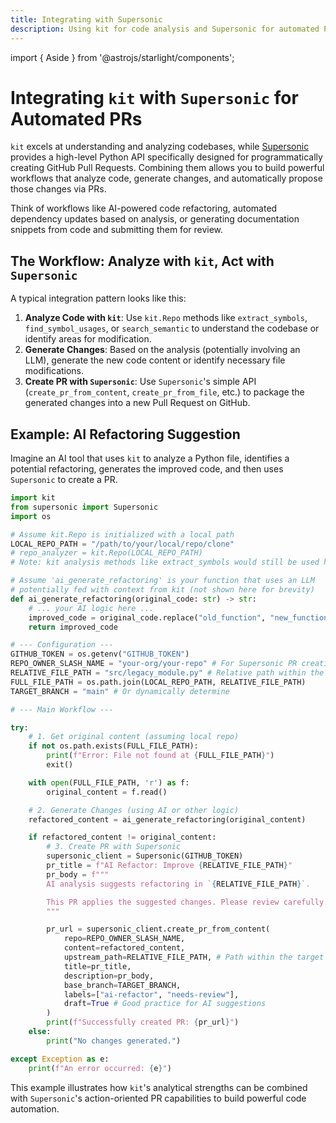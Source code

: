 ```yaml
---
title: Integrating with Supersonic
description: Using kit for code analysis and Supersonic for automated PR creation.
---
```


import { Aside } from '@astrojs/starlight/components';

# Integrating `kit` with `Supersonic` for Automated PRs

`kit` excels at understanding and analyzing codebases, while [Supersonic](https://github.com/cased/supersonic) provides a high-level Python API specifically designed for programmatically creating GitHub Pull Requests. Combining them allows you to build powerful workflows that analyze code, generate changes, and automatically propose those changes via PRs.

<Aside type="note" title="Use Case">
  Think of workflows like AI-powered code refactoring, automated dependency updates based on analysis, or generating documentation snippets from code and submitting them for review.
</Aside>

## The Workflow: Analyze with `kit`, Act with `Supersonic`

A typical integration pattern looks like this:

1.  **Analyze Code with `kit`**: Use `kit.Repo` methods like `extract_symbols`, `find_symbol_usages`, or `search_semantic` to understand the codebase or identify areas for modification.
2.  **Generate Changes**: Based on the analysis (potentially involving an LLM), generate the new code content or identify necessary file modifications.
3.  **Create PR with `Supersonic`**: Use `Supersonic`'s simple API (`create_pr_from_content`, `create_pr_from_file`, etc.) to package the generated changes into a new Pull Request on GitHub.

## Example: AI Refactoring Suggestion

Imagine an AI tool that uses `kit` to analyze a Python file, identifies a potential refactoring, generates the improved code, and then uses `Supersonic` to create a PR.

```python
import kit
from supersonic import Supersonic
import os

# Assume kit.Repo is initialized with a local path
LOCAL_REPO_PATH = "/path/to/your/local/repo/clone"
# repo_analyzer = kit.Repo(LOCAL_REPO_PATH)
# Note: kit analysis methods like extract_symbols would still be used here in a real scenario.

# Assume 'ai_generate_refactoring' is your function that uses an LLM
# potentially fed with context from kit (not shown here for brevity)
def ai_generate_refactoring(original_code: str) -> str:
    # ... your AI logic here ...
    improved_code = original_code.replace("old_function", "new_function") # Simplified example
    return improved_code

# --- Configuration ---
GITHUB_TOKEN = os.getenv("GITHUB_TOKEN")
REPO_OWNER_SLASH_NAME = "your-org/your-repo" # For Supersonic PR creation
RELATIVE_FILE_PATH = "src/legacy_module.py" # Relative path within the repo
FULL_FILE_PATH = os.path.join(LOCAL_REPO_PATH, RELATIVE_FILE_PATH)
TARGET_BRANCH = "main" # Or dynamically determine

# --- Main Workflow ---

try:
    # 1. Get original content (assuming local repo)
    if not os.path.exists(FULL_FILE_PATH):
        print(f"Error: File not found at {FULL_FILE_PATH}")
        exit()

    with open(FULL_FILE_PATH, 'r') as f:
        original_content = f.read()

    # 2. Generate Changes (using AI or other logic)
    refactored_content = ai_generate_refactoring(original_content)

    if refactored_content != original_content:
        # 3. Create PR with Supersonic
        supersonic_client = Supersonic(GITHUB_TOKEN)
        pr_title = f"AI Refactor: Improve {RELATIVE_FILE_PATH}"
        pr_body = f"""
        AI analysis suggests refactoring in `{RELATIVE_FILE_PATH}`.

        This PR applies the suggested changes. Please review carefully.
        """

        pr_url = supersonic_client.create_pr_from_content(
            repo=REPO_OWNER_SLASH_NAME,
            content=refactored_content,
            upstream_path=RELATIVE_FILE_PATH, # Path within the target repo
            title=pr_title,
            description=pr_body,
            base_branch=TARGET_BRANCH,
            labels=["ai-refactor", "needs-review"],
            draft=True # Good practice for AI suggestions
        )
        print(f"Successfully created PR: {pr_url}")
    else:
        print("No changes generated.")

except Exception as e:
    print(f"An error occurred: {e}")

```

This example illustrates how `kit`'s analytical strengths can be combined with `Supersonic`'s action-oriented PR capabilities to build powerful code automation.
